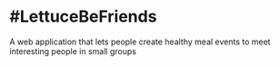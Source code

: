 # #LettuceBeFriends

A web application that lets people create healthy meal events to meet interesting people in small groups
